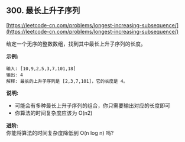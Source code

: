 **300. 最长上升子序列**  
---
[https://leetcode-cn.com/problems/longest-increasing-subsequence/](https://leetcode-cn.com/problems/longest-increasing-subsequence/)  

给定一个无序的整数数组，找到其中最长上升子序列的长度。

**示例:**  

```  
输入: [10,9,2,5,3,7,101,18]
输出: 4 
解释: 最长的上升子序列是 [2,3,7,101]，它的长度是 4。
```  

**说明:**  

* 可能会有多种最长上升子序列的组合，你只需要输出对应的长度即可  
* 你算法的时间复杂度应该为 O(n2)  

**进阶:**  
你能将算法的时间复杂度降低到 O(n log n) 吗?

